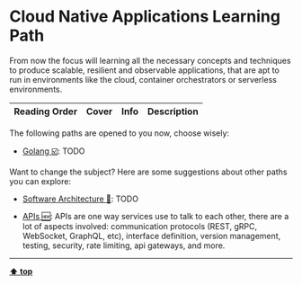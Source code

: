 [//]: # (Auto generated file from templates)

# Cloud Native Applications Learning Path

From now the focus will learning all the necessary concepts and techniques to produce scalable, resilient and observable applications, that are apt to run in environments like the cloud, container orchestrators or serverless environments.

| Reading Order | Cover | Info | Description |
| :---: | :---: | :--- | :--- |

The following paths are opened to you now, choose wisely:

- [Golang :ballot_box_with_check:](/content/paths/golang.md): TODO


Want to change the subject? Here are some suggestions about other paths you can explore:

- [Software Architecture :construction:](/content/paths/software-architecture.md): TODO

- [APIs :new:](/content/paths/apis.md): APIs are one way services use to talk to each other, there are a lot of aspects involved: communication protocols (REST, gRPC, WebSocket, GraphQL, etc), interface definition, version management, testing, security, rate limiting, api gateways, and more.


---
[**⬆ top**](#cloud-native-applications-learning-path)
